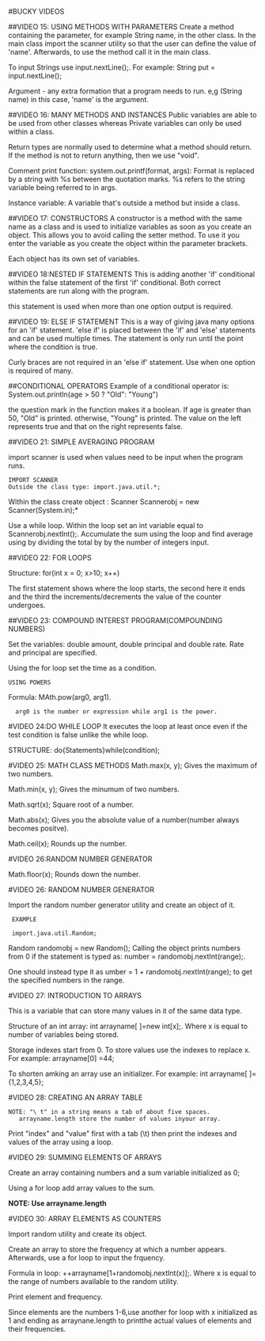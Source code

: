 #BUCKY VIDEOS

 ##VIDEO 15: USING METHODS WITH PARAMETERS
    Create a method containing the parameter, for example String name, in the other class. In the main class import the scanner utility so that the user can define the value of 'name'. Afterwards, to use the method call it in the main class.

   To input Strings use input.nextLine();. For example: String put = input.nextLine();
   
   Argument - any extra formation that a program needs to run. e,g (String name) in this case, 'name' is the argument.
   
##VIDEO 16: MANY METHODS AND INSTANCES
Public variables are able to be used from other classes whereas Private variables can only be used within a class.

Return types are normally used to determine what a method should return. If the method is not to return anything, then we use "void".
 
 Comment print function: system.out.printf(format, args): Format is replaced by a string with %s between the quotation marks. %s refers to the string variable being referred to in args.

Instance variable: A variable that's outside a method but inside a class.

 ##VIDEO 17: CONSTRUCTORS
 A constructor is a method with the same name as a class and is used to initialize variables as soon as you create an object. This allows you to avoid calling the setter method. To use it you enter the variable as you create the object within the parameter brackets.

Each object has its own set of variables.

##VIDEO 18:NESTED IF STATEMENTS
This is adding another 'if' conditional within the false statement of the first 'if' conditional. Both correct statements are run along with the program.

this statement is used when more than one option output is required.

##VIDEO 19: ELSE IF STATEMENT
This is a way of giving java many options for an 'if' statement. 'else if' is placed between the 'if' and 'else' statements and can be used multiple times. The statement is only run until the point where the condition is true.

Curly braces are not required in an 'else if' statement. Use when one option is required of many.

##CONDITIONAL OPERATORS
Example of a conditional operator is:
System.out.println(age > 50 ? "Old": "Young")

the question mark in the function makes it a boolean. If age is greater than 50, "Old" is printed. otherwise, "Young" is printed. The value on the left represents true and that on the right represents false.

##VIDEO 21: SIMPLE AVERAGING PROGRAM

import scanner is used when values need to be input when the program runs.

    IMPORT SCANNER
    Outside the class type: import.java.util.*;
Within the class create object : Scanner Scannerobj = new Scanner(System.in);*
 
Use a while loop. Within the loop set an int variable equal to Scannerobj.nextInt();. Accumulate the sum using the loop and find average using by dividing the total by by the number of integers input.

##VIDEO 22: FOR LOOPS

Structure: for(int x = 0; x>10; x++)

The first statement shows where the loop starts, the second here it ends and the third the increments/decrements the value of the counter undergoes.

##VIDEO 23: COMPOUND INTEREST PROGRAM(COMPOUNDING NUMBERS)

Set the variables: double amount, double principal and double rate. Rate and principal are specified.

Using the for loop set the time as a condition.

    USING POWERS

 Formula: MAth.pow(arg0, arg1).

      arg0 is the number or expression while arg1 is the power.

#VIDEO 24:DO WHILE LOOP
It executes the loop at least once even if the test condition is false unlike the while loop.

STRUCTURE: do{Statements}while(condition);

#VIDEO 25: MATH CLASS METHODS
Math.max(x, y); Gives the maximum of two numbers.

Math.min(x, y); Gives the minumum of two numbers.

Math.sqrt(x); Square root of a number.

Math.abs(x); Gives you the absolute value of a number(number always becomes positve).

Math.ceil(x); Rounds up the number.

#VIDEO 26:RANDOM NUMBER GENERATOR


Math.floor(x); Rounds down the number.

#VIDEO 26: RANDOM NUMBER GENERATOR

Import the random number generator utility and create an object of it.

     EXAMPLE

     import.java.util.Random;

 Random randomobj = new Random();
Calling the object prints numbers from 0 if the statement is typed as: number = randomobj.nextInt(range);.

One should instead type it as umber = 1 + randomobj.nextInt(range); to get the specified numbers in the range.

#VIDEO 27: INTRODUCTION TO ARRAYS

This is a variable that can store many values in it of the same data type.

Structure of an int array: int arrayname[ ]=new int[x];. Where x is equal to number of variables being stored.

Storage indexes start from 0. To store values use the indexes to replace x. For example: arrayname[0] =44;

To shorten amking an array use an initializer. For example: int arrayname[ ]={1,2,3,4,5};

#VIDEO 28:  CREATING AN ARRAY TABLE

    NOTE: "\ t" in a string means a tab of about five spaces.
       arrayname.length store the number of values inyour array.
       
Print "index" and "value" first with a tab (\t) then print the indexes and values of the array using a loop.

#VIDEO 29: SUMMING ELEMENTS OF ARRAYS

Create an array containing numbers and a sum variable initialized as 0;

Using a for loop add array values to the sum.

**NOTE: Use arrayname.length**

#VIDEO 30: ARRAY ELEMENTS AS COUNTERS

Import random utility and create its object.

Create an array to store the frequency at which a number appears. Afterwards, use a for loop to input the frquency.

Formula in loop: ++arrayname[1+randomobj.nextInt(x)];. Where x is equal to the range of numbers available to the random utility.

Print element and frequency.

Since elements are the numbers 1-6,use another for loop with x initialized as 1 and ending as arraynane.length to printthe actual values of elements and their frequencies.



































